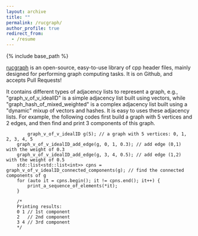 ```yaml
---
layout: archive
title: ""
permalink: /rucgraph/
author_profile: true
redirect_from:
  - /resume
---
```


{% include base_path %}

<a href="https://github.com/rucdatascience/rucgraph" target="_blank" rel="nofollow">rucgraph</a> is an open-source, easy-to-use library of cpp header files, mainly designed for performing graph computing tasks. It is on Github, and accepts Pull Requests! 


It contains different types of adjacency lists to represent a graph, e.g., "graph_v_of_v_idealID" is a simple adjacency list built using vectors, while "graph_hash_of_mixed_weighted" is a complex adjacency list built using a "dynamic" mixup of vectors and hashes. It is easy to uses these adjacency lists. For example, the following codes first build a graph with 5 vertices and 2 edges, and then find and print 3 components of this graph.
```
        graph_v_of_v_idealID g(5); // a graph with 5 vertices: 0, 1, 2, 3, 4, 5
	graph_v_of_v_idealID_add_edge(g, 0, 1, 0.3); // add edge (0,1) with the weight of 0.3 
	graph_v_of_v_idealID_add_edge(g, 3, 4, 0.5); // add edge (1,2) with the weight of 0.5
	std::list<std::list<int>> cpns = graph_v_of_v_idealID_connected_components(g); // find the connected components of g
	for (auto it = cpns.begin(); it != cpns.end(); it++) {
		print_a_sequence_of_elements(*it);
	}
	
	/*
	Printing results:
	0 1 // 1st component
	2   // 2nd component
	3 4 // 3rd component
	*/
```



